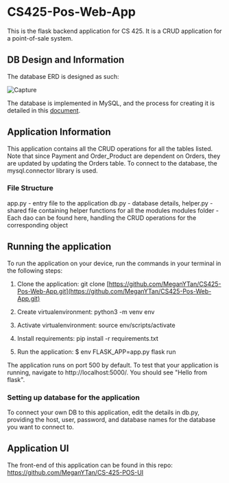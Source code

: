 # CS425-Pos-Web-App
This is the flask backend application for CS 425. It is a CRUD application for a point-of-sale system. 

## DB Design and Information
The database ERD is designed as such: 

![Capture](https://github.com/MeganYTan/CS425-Pos-Web-App/assets/22186227/3b494977-c203-4d98-a7e8-05f0d55af10a)

The database is implemented in MySQL, and the process for creating it is detailed in this [document](https://docs.google.com/document/d/1tLjxkQ88COiYGmfYtHXzkRQGGcegsuj0LORLRAHLDZ0/edit). 


## Application Information

This application contains all the CRUD operations for all the tables listed. Note that since Payment and Order_Product are dependent on Orders, they are updated by updating the Orders table. To connect to the database, the mysql.connector library is used. 

### File Structure
app.py - entry file to the application
db.py  - database details, 
helper.py - shared file containing helper functions for all the modules
modules folder - Each dao can be found here, handling the CRUD operations for the corresponding object


## Running the application

To run the application on your device, run the commands in your terminal in the following steps:

1. Clone the application: git clone [https://github.com/MeganYTan/CS425-Pos-Web-App.git](https://github.com/MeganYTan/CS425-Pos-Web-App.git)

2. Create virtualenvironment: python3 -m venv env

3. Activate virtualenvironment: source env/scripts/activate

4. Install requirements: pip install -r requirements.txt

5. Run the application: $ env FLASK_APP=app.py  flask run

The application runs on port 500 by default. To test that your application is running, navigate to http://localhost:5000/. You should see "Hello from flask".

### Setting up database for the application
To connect your own DB to this application, edit the details in db.py, providing the host, user, password, and database names for the database you want to connect to. 

## Application UI

The front-end of this application can be found in this repo: https://github.com/MeganYTan/CS-425-POS-UI
